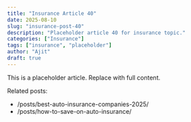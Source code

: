 ```yaml
---
title: "Insurance Article 40"
date: 2025-08-10
slug: "insurance-post-40"
description: "Placeholder article 40 for insurance topic."
categories: ["Insurance"]
tags: ["insurance", "placeholder"]
author: "Ajit"
draft: true
---
```


This is a placeholder article. Replace with full content.

Related posts:

- /posts/best-auto-insurance-companies-2025/
- /posts/how-to-save-on-auto-insurance/

